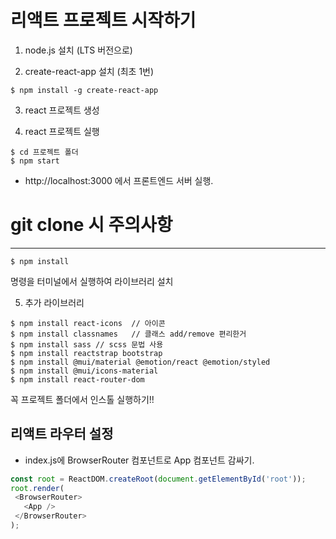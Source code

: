 # 리액트 프로젝트 시작하기

1. node.js 설치 (LTS 버전으로)

2. create-react-app 설치 (최초 1번)
```
$ npm install -g create-react-app
```
3. react 프로젝트 생성

4. react 프로젝트 실행
```
$ cd 프로젝트 폴더
$ npm start
```
- http://localhost:3000 에서 프론트엔드 서버 실행.



# git clone 시 주의사항
---
```
$ npm install
```
명령을 터미널에서 실행하여 라이브러리 설치

5. 추가 라이브러리
```
$ npm install react-icons  // 아이콘
$ npm install classnames   // 클래스 add/remove 편리한거
$ npm install sass // scss 문법 사용
$ npm install reactstrap bootstrap
$ npm install @mui/material @emotion/react @emotion/styled
$ npm install @mui/icons-material
$ npm install react-router-dom
```
꼭 프로젝트 폴더에서 인스톨 실행하기!!

## 리액트 라우터 설정
 - index.js에 BrowserRouter 컴포넌트로 App 컴포넌트 감싸기.
 
 ```javascript
const root = ReactDOM.createRoot(document.getElementById('root'));
root.render(
  <BrowserRouter> 
    <App />
  </BrowserRouter>  
);
```